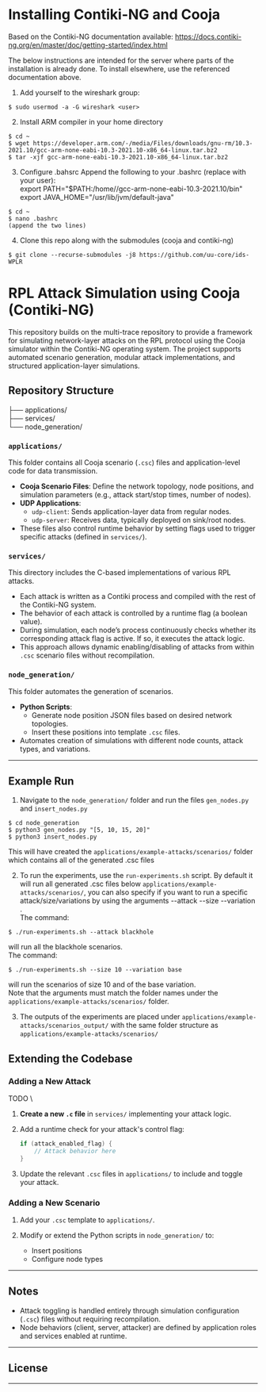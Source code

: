 # Installing Contiki-NG and Cooja
Based on the Contiki-NG documentation available: https://docs.contiki-ng.org/en/master/doc/getting-started/index.html

The below instructions are intended for the server where parts of the installation is already done. To install elsewhere, use the referenced documentation above.

1. Add yourself to the wireshark group:
```console
$ sudo usermod -a -G wireshark <user>
```
2. Install ARM compiler in your home directory
```console
$ cd ~
$ wget https://developer.arm.com/-/media/Files/downloads/gnu-rm/10.3-2021.10/gcc-arm-none-eabi-10.3-2021.10-x86_64-linux.tar.bz2
$ tar -xjf gcc-arm-none-eabi-10.3-2021.10-x86_64-linux.tar.bz2
```

3. Configure .bahsrc
Append the following to your .bashrc (replace <user> with your user):\
export PATH="$PATH:/home/<user>/gcc-arm-none-eabi-10.3-2021.10/bin"\
export JAVA_HOME="/usr/lib/jvm/default-java"
```console
$ cd ~
$ nano .bashrc
(append the two lines)
```

4. Clone this repo along with the submodules (cooja and contiki-ng)
```console
$ git clone --recurse-submodules -j8 https://github.com/uu-core/ids-WPLR
```


# RPL Attack Simulation using Cooja (Contiki-NG)

This repository builds on the multi-trace repository to provide a framework for simulating network-layer attacks on the RPL protocol using the Cooja simulator within the Contiki-NG operating system. The project supports automated scenario generation, modular attack implementations, and structured application-layer simulations.

## Repository Structure

├── applications/\
├── services/\
└── node\_generation/

### `applications/`

This folder contains all Cooja scenario (`.csc`) files and application-level code for data transmission.

- **Cooja Scenario Files**: Define the network topology, node positions, and simulation parameters (e.g., attack start/stop times, number of nodes).
- **UDP Applications**:
  - `udp-client`: Sends application-layer data from regular nodes.
  - `udp-server`: Receives data, typically deployed on sink/root nodes.
- These files also control runtime behavior by setting flags used to trigger specific attacks (defined in `services/`).

### `services/`

This directory includes the C-based implementations of various RPL attacks.

- Each attack is written as a Contiki process and compiled with the rest of the Contiki-NG system.
- The behavior of each attack is controlled by a runtime flag (a boolean value).
- During simulation, each node’s process continuously checks whether its corresponding attack flag is active. If so, it executes the attack logic.
- This approach allows dynamic enabling/disabling of attacks from within `.csc` scenario files without recompilation.

### `node_generation/`

This folder automates the generation of scenarios.

- **Python Scripts**:
  - Generate node position JSON files based on desired network topologies.
  - Insert these positions into template `.csc` files.
- Automates creation of simulations with different node counts, attack types, and variations.

---

## Example Run

1. Navigate to the `node_generation/` folder and run the files `gen_nodes.py` and `insert_nodes.py`
```console
$ cd node_generation
$ python3 gen_nodes.py "[5, 10, 15, 20]"
$ python3 insert_nodes.py
```
This will have created the `applications/example-attacks/scenarios/` folder which contains all of the generated .csc files

2. To run the experiments, use the `run-experiments.sh` script. By default it will run all generated .csc files below `applications/example-attacks/scenarios/`, you can also specify if you want to run a specific attack/size/variations by using the arguments --attack --size --variation .\
The command:
```console
$ ./run-experiments.sh --attack blackhole
```
will run all the blackhole scenarios.\
The command:
```console
$ ./run-experiments.sh --size 10 --variation base
```
will run the scenarios of size 10 and of the base variation. \
Note that the arguments must match the folder names under the `applications/example-attacks/scenarios/` folder.

3. The outputs of the experiments are placed under `applications/example-attacks/scenarios_output/` with the same folder structure as `applications/example-attacks/scenarios/`
## Extending the Codebase

### Adding a New Attack
TODO \
1. **Create a new `.c` file** in `services/` implementing your attack logic.
2. Add a runtime check for your attack's control flag:

   ```c
   if (attack_enabled_flag) {
       // Attack behavior here
   }
   ```
3. Update the relevant `.csc` files in `applications/` to include and toggle your attack.

### Adding a New Scenario

1. Add your `.csc` template to `applications/`.
2. Modify or extend the Python scripts in `node_generation/` to:

   * Insert positions
   * Configure node types

---

## Notes

* Attack toggling is handled entirely through simulation configuration (`.csc`) files without requiring recompilation.
* Node behaviors (client, server, attacker) are defined by application roles and services enabled at runtime.

---

## License

---
